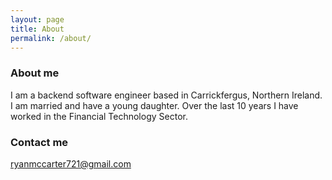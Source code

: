 ```yaml
---
layout: page
title: About
permalink: /about/
---
```


### About me

I am a backend software engineer based in Carrickfergus, Northern Ireland.
I am married and have a young daughter.
Over the last 10 years I have worked in the Financial Technology Sector.

### Contact me

[ryanmccarter721@gmail.com](mailto:ryanmccarter721@gmail.com)